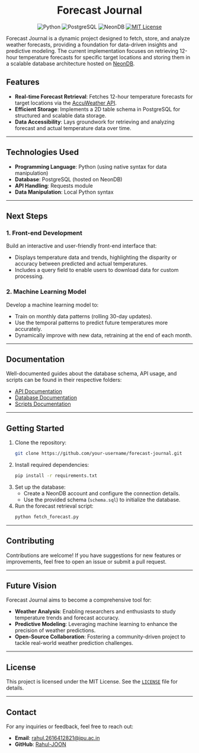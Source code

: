 <div align="center">

# Forecast Journal

</div>

<div align="center">

![Python](https://img.shields.io/badge/python-v3.9-blue)
![PostgreSQL](https://img.shields.io/badge/PostgreSQL-v16.0-blue)
![NeonDB](https://img.shields.io/badge/Database-NeonDB-green)
[![MIT License](https://img.shields.io/badge/license-MIT-green)](./LICENSE)

</div>

Forecast Journal is a dynamic project designed to fetch, store, and analyze weather forecasts, providing a foundation for data-driven insights and predictive modeling. The current implementation focuses on retrieving 12-hour temperature forecasts for specific target locations and storing them in a scalable database architecture hosted on [NeonDB](https://neon.tech/).

## Features
- **Real-time Forecast Retrieval**: Fetches 12-hour temperature forecasts for target locations via the [AccuWeather API](https://developer.accuweather.com/).
- **Efficient Storage**: Implements a 2D table schema in PostgreSQL for structured and scalable data storage.
- **Data Accessibility**: Lays groundwork for retrieving and analyzing forecast and actual temperature data over time.

---

## Technologies Used
- **Programming Language**: Python (using native syntax for data manipulation)
- **Database**: PostgreSQL (hosted on NeonDB)
- **API Handling**: Requests module
- **Data Manipulation**: Local Python syntax

---

## Next Steps

### 1. Front-end Development
Build an interactive and user-friendly front-end interface that:
- Displays temperature data and trends, highlighting the disparity or accuracy between predicted and actual temperatures.
- Includes a query field to enable users to download data for custom processing.

### 2. Machine Learning Model
Develop a machine learning model to:
- Train on monthly data patterns (rolling 30-day updates).
- Use the temporal patterns to predict future temperatures more accurately.
- Dynamically improve with new data, retraining at the end of each month.

---

## Documentation
Well-documented guides about the database schema, API usage, and scripts can be found in their respective folders:
- [API Documentation](./API/README.md)
- [Database Documentation](./db/README.md)
- [Scripts Documentation](./scripts/README.md)

---

## Getting Started
1. Clone the repository:
   ```bash
   git clone https://github.com/your-username/forecast-journal.git
   ```
2. Install required dependencies:
   ```bash
   pip install -r requirements.txt
   ```
3. Set up the database:
   - Create a NeonDB account and configure the connection details.
   - Use the provided schema (`schema.sql`) to initialize the database.
4. Run the forecast retrieval script:
   ```bash
   python fetch_forecast.py
   ```

---

## Contributing
Contributions are welcome! If you have suggestions for new features or improvements, feel free to open an issue or submit a pull request.

---

## Future Vision
Forecast Journal aims to become a comprehensive tool for:
- **Weather Analysis**: Enabling researchers and enthusiasts to study temperature trends and forecast accuracy.
- **Predictive Modeling**: Leveraging machine learning to enhance the precision of weather predictions.
- **Open-Source Collaboration**: Fostering a community-driven project to tackle real-world weather prediction challenges.

---

## License
This project is licensed under the MIT License. See the [`LICENSE`](./LICENSE) file for details.

---

## Contact
For any inquiries or feedback, feel free to reach out:
- **Email**: rahul.2616412821@ipu.ac.in
- **GitHub**: [Rahul-JOON](https://github.com/Rahul-JOON)

